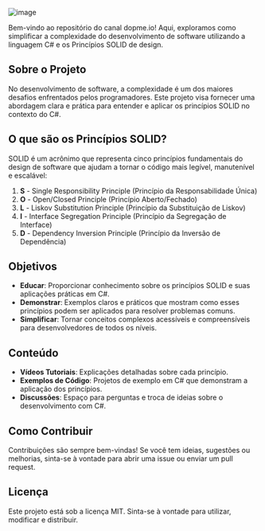 ![image](https://github.com/user-attachments/assets/b1f92295-8bcb-4046-b1ba-18d8d974b732)

Bem-vindo ao repositório do canal dopme.io! Aqui, exploramos como simplificar a complexidade do desenvolvimento de software utilizando a linguagem C# e os Princípios SOLID de design.
## Sobre o Projeto
No desenvolvimento de software, a complexidade é um dos maiores desafios enfrentados pelos programadores. Este projeto visa fornecer uma abordagem clara e prática para entender e aplicar os princípios SOLID no contexto do C#. 
## O que são os Princípios SOLID?
SOLID é um acrônimo que representa cinco princípios fundamentais do design de software que ajudam a tornar o código mais legível, manutenível e escalável:
1. **S** - Single Responsibility Principle (Princípio da Responsabilidade Única)
2. **O** - Open/Closed Principle (Princípio Aberto/Fechado)
3. **L** - Liskov Substitution Principle (Princípio da Substituição de Liskov)
4. **I** - Interface Segregation Principle (Princípio da Segregação de Interface)
5. **D** - Dependency Inversion Principle (Princípio da Inversão de Dependência)
   
## Objetivos
- **Educar**: Proporcionar conhecimento sobre os princípios SOLID e suas aplicações práticas em C#.
- **Demonstrar**: Exemplos claros e práticos que mostram como esses princípios podem ser aplicados para resolver problemas comuns.
- **Simplificar**: Tornar conceitos complexos acessíveis e compreensíveis para desenvolvedores de todos os níveis.
  
## Conteúdo
- **Vídeos Tutoriais**: Explicações detalhadas sobre cada princípio.
- **Exemplos de Código**: Projetos de exemplo em C# que demonstram a aplicação dos princípios.
- **Discussões**: Espaço para perguntas e troca de ideias sobre o desenvolvimento com C#.

## Como Contribuir
Contribuições são sempre bem-vindas! Se você tem ideias, sugestões ou melhorias, sinta-se à vontade para abrir uma issue ou enviar um pull request.

## Licença
Este projeto está sob a licença MIT. Sinta-se à vontade para utilizar, modificar e distribuir.
